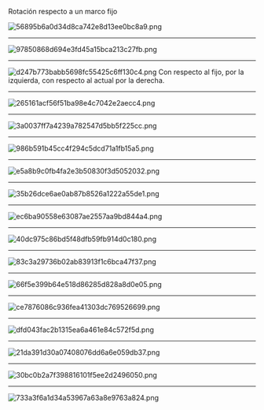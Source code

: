 Rotación respecto a un marco fijo

![56895b6a0d34d8ca742e8d13ee0bc8a9.png](../../img/541c195aa03646888a27069cb2a97612.png)
***
![97850868d694e3fd45a15bca213c27fb.png](../../img/bbec837e7f8449268fe529ffc53648a4.png)
***
![d247b773babb5698fc55425c6ff130c4.png](../../img/3b4e25df01344432afee6479a4eda8a7.png)
Con respecto al fijo, por la izquierda, con respecto al actual por la derecha.
***
![265161acf56f51ba98e4c7042e2aecc4.png](../../img/53613a4fb7e74bb59b840c2a124a8f0f.png)
***
![3a0037ff7a4239a782547d5bb5f225cc.png](../../img/48d11bb5811f49f092fb6b2ea244c8b1.png)
***
![986b591b45cc4f294c5dcd71a1fb15a5.png](../../img/44026d6040b84059a6132301fb8ec26b.png)
***
![e5a8b9c0fb4fa2e3b50830f3d5052032.png](../../img/ca0b8fc3538c42fab8c6bcd6ff14d7eb.png)
***
![35b26dce6ae0ab87b8526a1222a55de1.png](../../img/0795e7c389034af1a1afff7f57647e72.png)
***
![ec6ba90558e63087ae2557aa9bd844a4.png](../../img/8417cf2ba53c402b9eabb1d8214a9767.png)
***
![40dc975c86bd5f48dfb59fb914d0c180.png](../../img/c5380b70dd244e66a020b77e028af626.png)
***
![83c3a29736b02ab83913f1c6bca47f37.png](../../img/d077e01843e14d2bbe91d0f499e655b6.png)
***
![66f5e399b64e518d86285d828a8d0e05.png](../../img/baa7c29c760c400ebcaa3b4ec2ffb8ed.png)
***
![ce7876086c936fea41303dc769526699.png](../../img/cd60349e00f24ac2830aeaed2269d301.png)
***
![dfd043fac2b1315ea6a461e84c572f5d.png](../../img/2743965a90a74c95ae8d9ae3325aaae9.png)
***
![21da391d30a07408076dd6a6e059db37.png](../../img/3c4274538e434e93b11b5ff8700a84d4.png)
***
![30bc0b2a7f398816101f5ee2d2496050.png](../../img/8aa70afbfd8e46acbed6ac6cb7629a22.png)
***
![733a3f6a1d34a53967a63a8e9763a824.png](../../img/43cc2fb7ca364bcb82b2d1ef321a2a7a.png)